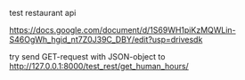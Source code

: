 test restaurant api

https://docs.google.com/document/d/1S69WH1piKzMQWLin-S46OgWh_hgid_nt7Z0J39C_DBY/edit?usp=drivesdk

try send GET-request with JSON-object to
http://127.0.0.1:8000/test_rest/get_human_hours/
